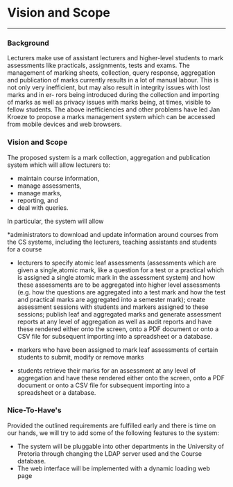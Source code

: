 # Vision and Scope
----------------------------------

### **Background**

Lecturers make use of assistant lecturers and higher-level students to mark
assessments like practicals, assignments, tests and exams. The management
of marking sheets, collection, query response, aggregation and publication
of marks currently results in a lot of manual labour. This is not only very
inefficient, but may also result in integrity issues with lost marks and in er-
rors being introduced during the collection and importing of marks as well
as privacy issues with marks being, at times, visible to fellow students. The
above inefficiencies and other problems have led Jan Kroeze to propose a
marks management system which can be accessed from mobile devices and
web browsers.

### **Vision and Scope**

The proposed system is a mark collection, aggregation and publication system which will allow lecturers to:

* maintain course information,
* manage assessments,
* manage marks,
* reporting, and
* deal with queries.

In particular, the system will allow 

*administrators to download and update information around courses from the CS systems, including the lecturers, teaching assistants and students for a course

* lecturers to specify atomic leaf assessments (assessments which are given a single,atomic mark, like a question for a test or a practical which is assigned a single atomic mark in the assessment system) and how these assessments are to be aggregated into higher level assessments (e.g. how the questions are aggregated into a test mark and how the test and practical marks are aggregated into a semester mark); create assessment sessions with students and markers assigned to these sessions; publish leaf and aggregated marks and generate assessment reports at any level of aggregation as well
as audit reports and have these rendered either onto the screen, onto a PDF document or onto a CSV file for subsequent importing into a spreadsheet or a database.

* markers who have been assigned to mark leaf assessments of certain students to submit, modify or remove marks

* students retrieve their marks for an assessment at any level of aggregation and have these rendered either onto the screen, onto a PDF document or onto a CSV file for subsequent importing into a spreadsheet or a database. 

### **Nice-To-Have's**

Provided the outlined requirements are fulfilled early and there is time on our hands, we will try to add some of the following features to the system:

* The system will be pluggable into other departments in the University of Pretoria through changing the LDAP server used and the Course database.
* The web interface will be implemented with a dynamic loading web page
